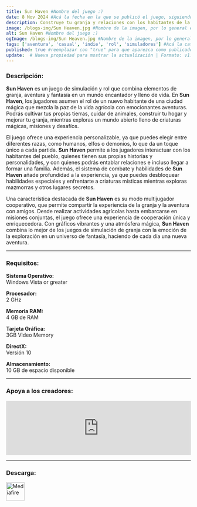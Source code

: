 ```yaml
---
title: Sun Haven #Nombre del juego :)
date: 8 Nov 2024 #Acá la fecha en la que se publicó el juego, siguiendo este formato: Dia "30", Mes "Oct", Año "2024" = como debe quedar: 30 Oct 2024
description: Construye tu granja y relaciones con los habitantes de la ciudad, o sigue adelante en una búsqueda de magia, monstruos y dragones. ¡Sube de nivel a través de un árbol de habilidades en multijugador para 8 personas, o aventúrate solo! #Acá una mini descripción del juego
image: /blogs-img/Sun Heaven.jpg #Nombre de la imagen, por lo general es exactamente el mismo nombre que el juego excluyendo lo ":" (Dos puntos)
alt: Sun Haven #Nombre del juego :)
ogImage: /blogs-img/Sun Heaven.jpg #Nombre de la imagen, por lo general es exactamente el mismo nombre que el juego excluyendo lo ":" (Dos puntos)
tags: ['aventura', 'casual', 'indie', 'rol', 'simuladores'] #Acá la categoría o categorías del juego, si es más de una se coloca en este formato: ['categoría1', 'categoría2']
published: true #reemplazar con "true" para que aparezca como publicado
update:  # Nueva propiedad para mostrar la actualización | Formato: v1.0.0
---
```


<!--En VSCode seleccionando una palabra, por ejemplo: "Sun Haven" y apretando Ctrl+F2 se seleccionan todas las palabras iguales-->

### Descripción:
**Sun Haven** es un juego de simulación y rol que combina elementos de granja, aventura y fantasía en un mundo encantador y lleno de vida. En **Sun Haven**, los jugadores asumen el rol de un nuevo habitante de una ciudad mágica que mezcla la paz de la vida agrícola con emocionantes aventuras. Podrás cultivar tus propias tierras, cuidar de animales, construir tu hogar y mejorar tu granja, mientras exploras un mundo abierto lleno de criaturas mágicas, misiones y desafíos.

El juego ofrece una experiencia personalizable, ya que puedes elegir entre diferentes razas, como humanos, elfos o demonios, lo que da un toque único a cada partida. **Sun Haven** permite a los jugadores interactuar con los habitantes del pueblo, quienes tienen sus propias historias y personalidades, y con quienes podrás entablar relaciones e incluso llegar a formar una familia. Además, el sistema de combate y habilidades de **Sun Haven** añade profundidad a la experiencia, ya que puedes desbloquear habilidades especiales y enfrentarte a criaturas místicas mientras exploras mazmorras y otros lugares secretos.

Una característica destacada de **Sun Haven** es su modo multijugador cooperativo, que permite compartir la experiencia de la granja y la aventura con amigos. Desde realizar actividades agrícolas hasta embarcarse en misiones conjuntas, el juego ofrece una experiencia de cooperación única y enriquecedora. Con gráficos vibrantes y una atmósfera mágica, **Sun Haven** combina lo mejor de los juegos de simulación de granja con la emoción de la exploración en un universo de fantasía, haciendo de cada día una nueva aventura.
<!--Prompt para Chat-GPT: Hazme una descripción para el juego "Sun Haven" y cada que menciones "Sun Haven" ponlo en negrita -->

---

### Requisitos:
**Sistema Operativo:**  
Windows Vista or greater

**Procesador:**  
2 GHz

**Memoria RAM:**  
4 GB de RAM

**Tarjeta Gráfica:**  
3GB Video Memory

**DirectX:**  
Versión 10

**Almacenamiento:**  
10 GB de espacio disponible

<!--Si falta o sobra un requisito se quita o se agrega manteniendo el mismo formato-->

---

### Apoya a los creadores:
<iframe src="https://store.steampowered.com/widget/1432860/" frameborder="0" style="background-color: transparent; width: 100% !important; aspect-ratio: 646 / 190;"></iframe>

<!--Reemplazar los numeros (AppID) del juego (en este caso 2668510) por el numero (AppID) correspondiente con el juego a publicar-->
<!--El AppID se encuentra en la URL del Juego en Steam-->

---

### Descarga:

[<img src="https://gist.github.com/cxmeel/0dbc95191f239b631c3874f4ccf114e2/raw/download.svg" alt="Mediafire" height="50" />](https://www.mediafire.com/file/nynnn0v3rka6v3w/Sun_Haven.zip/file)

<!-- # se debe reemplazar por el link de descarga-->

<!--NOMBRE-DEL-SERVICIO se debe reemplazar por el servicio donde está subido el juego-->